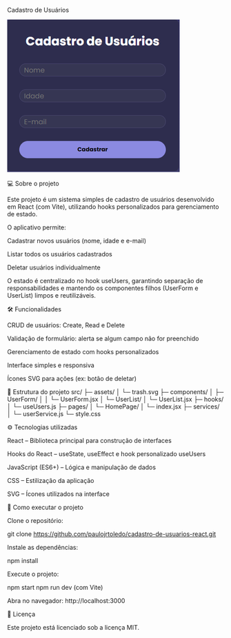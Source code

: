 Cadastro de Usuários

![Imagem de Capa](src/assets/user-picture.png)

💻 Sobre o projeto

Este projeto é um sistema simples de cadastro de usuários desenvolvido em React (com Vite), utilizando hooks personalizados para gerenciamento de estado.

O aplicativo permite:

Cadastrar novos usuários (nome, idade e e-mail)

Listar todos os usuários cadastrados

Deletar usuários individualmente

O estado é centralizado no hook useUsers, garantindo separação de responsabilidades e mantendo os componentes filhos (UserForm e UserList) limpos e reutilizáveis.

🛠 Funcionalidades

CRUD de usuários: Create, Read e Delete

Validação de formulário: alerta se algum campo não for preenchido

Gerenciamento de estado com hooks personalizados

Interface simples e responsiva

Ícones SVG para ações (ex: botão de deletar)

📂 Estrutura do projeto
src/
├─ assets/
│  └─ trash.svg
├─ components/
│  ├─ UserForm/
│  │  └─ UserForm.jsx
│  └─ UserList/
│     └─ UserList.jsx
├─ hooks/
│  └─ useUsers.js
├─ pages/
│  └─ HomePage/
│     └─ index.jsx
├─ services/
│  └─ userService.js
└─ style.css

⚙ Tecnologias utilizadas

React – Biblioteca principal para construção de interfaces

Hooks do React – useState, useEffect e hook personalizado useUsers

JavaScript (ES6+) – Lógica e manipulação de dados

CSS – Estilização da aplicação

SVG – Ícones utilizados na interface

🚀 Como executar o projeto

Clone o repositório:

git clone https://github.com/paulojrtoledo/cadastro-de-usuarios-react.git


Instale as dependências:

npm install


Execute o projeto:

npm start 
npm run dev (com Vite)


Abra no navegador:
http://localhost:3000

📝 Licença

Este projeto está licenciado sob a licença MIT.
